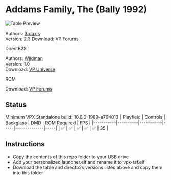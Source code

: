 # Addams Family, The (Bally 1992)

![Table Preview](https://i.imgur.com/p9smBME.png)

Authors: [3rdaxis](https://www.vpforums.org/index.php?s=4cdd23adf9b1cb8f10b8a3c848ce0ae0&showuser=91493)  
Version: 2.3
Download: [VP Forums](https://www.vpforums.org/index.php?app=downloads&showfile=15693)

DirectB2S

Authors: [Wildman](https://vpuniverse.com/profile/5-wildman/)  
Version: 1.0  
Download: [VP Universe](https://vpuniverse.com/files/file/2468-the-addams-family-bally-1992/)

ROM

Download: [VP Forums](https://www.vpforums.org/index.php?app=downloads&showfile=1226)

## Status 

Minimum VPX Standalone build: 10.8.0-1989-a764013
| Playfield | Controls | Backglass | DMD | ROM Required | FPS | 
|-----------|----------|-----------|-----|--------------|-----|
| :white_check_mark: | :white_check_mark: | :white_check_mark: | :white_check_mark: | :white_check_mark: | 35 |

## Instructions

- Copy the contents of this repo folder to your USB drive
- Add your personalized launcher.elf and rename it to vpx-taf.elf
- Download the table and directb2s versions listed above and copy them into this folder